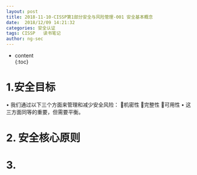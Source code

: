 ```yaml
---
layout: post  
title: 2018-11-10-CISSP第1部分安全与风险管理-001 安全基本概念
date:  2018/12/09 14:21:32  
categories: 安全认证 
tags: CISSP   读书笔记
author: ng-sec  
---
```


* content  
{:toc}

# 1.安全目标
• 我们通过以下三个方面来管理和减少安全风险：
机密性
完整性
可用性
• 这三方面同等的重要，但需要平衡。


# 2. 安全核心原则

# 3.